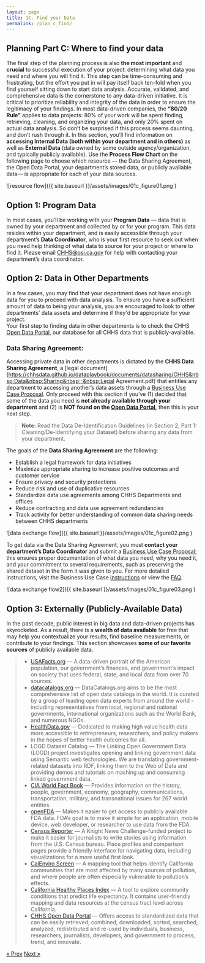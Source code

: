 ```yaml
---
layout: page
title: 1C. Find your Data 
permalink: /plan_c_find/
---
```

## Planning Part C: Where to find your data

  The final step of the planning process is also **the most important** and **crucial** to successful execution of your project: determining what data you need and where you will find it. 
  This step can be time-consuming and frustrating, but the effort you put in will pay itself back ten-fold when you find yourself  sitting down to start data analysis. Accurate, validated, and comprehensive data is the cornerstone to any data-driven initiative. It is critical to prioritize reliability and integrity of the data in order to ensure the legitimacy of your findings. 
  In most data-driven companies, the **“80/20 Rule”** applies to data projects: 80% of your work will be spent finding, retrieving, cleaning, and organizing your data, and only 20% spent on actual data analysis. So don’t be surprised if this process seems daunting, and don’t rush through it. 
  In this section, you’ll find information on **accessing Internal Data (both within your department and in others)** as well as **External Data** (data owned by some outside agency/organization, and typically publicly available). Use the **Process Flow Chart** on the following page to choose which resource — the Data Sharing Agreement, the Open Data Portal, your department’s stored data, or publicly available data— is appropriate for each of your data sources. 

![resource flow]({{ site.baseurl }}/assets/images/01c_figure01.png )

## Option 1: Program Data

In most cases, you’ll be working with your **Program Data** — data that is owned by your department and collected by or for your program. This data resides within your department, and is easily accessible through your department’s **Data Coordinator**, who is your first resource to seek out when you need help thinking of what data to source for your project or where to find it. Please email CHHS@osi.ca.gov for help with contacting your department’s data coordinator. 

## Option 2: Data in Other Departments

  In a few cases, you may find that your department does not have enough data for you to proceed with data analysis. To ensure you have a sufficient amount of data to being your analysis, you are encouraged to look to other departments’ data assets and determine if they'd be appropriate for your project.  
  Your first step to finding data in other departments is to check the CHHS [Open Data Portal](https://data.chhs.ca.gov/), our database for all CHHS data that is publicly-available.

### Data Sharing Agreement:

  Accessing private data in other departments is dictated by the **CHHS Data Sharing Agreement**, a [legal document](https://chhsdata.github.io/dataplaybook/documents/datasharing/CHHS&nbsp;Data&nbsp;Sharing&nbsp;-&nbsp;Legal Agreement.pdf) that entitles any department to accessing another’s data assets through a [Business Use Case Proposal](https://chhsdata.github.io/dataplaybook/documents/datasharing/Business&nbsp;Use&nbsp;Case&nbsp;Proposal&nbsp;-&nbsp;Form.docx). Only proceed  with this section if you’ve (1) decided that some of  the data you need is **not already available through your department** and (2) is **NOT found on the [Open Data Portal](https://data.chhs.ca.gov/),** then this is your next step.

>**Note:** Read the Data De-Identification Guidelines (in Section 2, Part 1: Cleaning/De-Identifying your Dataset) before sharing any data from your department.

The goals of the **Data Sharing Agreement** are the following:
  * Establish a legal framework for data initiatives
  * Maximize appropriate sharing to increase positive outcomes and customer service
  * Ensure privacy and security protections
  * Reduce risk and use of duplicative resources
  * Standardize data use agreements among CHHS Departments and offices
  * Reduce contracting and data use agreement redundancies
  * Track activity for better understanding of common data sharing needs between CHHS departments

![data exchange flow]({{ site.baseurl }}/assets/images/01c_figure02.png )

To get data via the Data Sharing Agreement, you must **contact your department’s Data Coordinator** and submit a [Business Use Case Proposal](https://chhsdata.github.io/dataplaybook/documents/datasharing/Business&nbsp;Use&nbsp;Case&nbsp;Proposal&nbsp;-&nbsp;Form.docx); this ensures proper documentation of what data you need, why you need it, and your commitment to several requirements, such as preserving the shared dataset in the form it was given to you. For more detailed instructions, visit the Business Use Case [instructions](https://chhsdata.github.io/dataplaybook/documents/datasharing/Business&nbsp;Use&nbsp;Case&nbsp;Proposal&nbsp;-&nbsp;Instructions.pdf) or view the [FAQ](https://chhsdata.github.io/dataplaybook/documents/datasharing/CHHS&nbsp;Data&nbsp;Sharing&nbsp;-&nbsp;FAQs.pdf).

![data exchange flow2]({{ site.baseurl }}/assets/images/01c_figure03.png )

## Option 3: Externally (Publicly-Available Data)

In the past decade, public interest in big data and data-driven projects has skyrocketed. As a result, there is a **wealth of data available** for free that may help you contextualize your results, find baseline measurements, or contribute to your findings. This section showcases **some of our favorite sources** of publicly available data.

>  * [USAFacts.org](USAFacts.org) — A data-driven portrait of the American population, our government’s finances, and government’s impact on society that uses federal, state, and local data from over 70 sources.
>  * [datacatalogs.org](datacatalogs.org) —  DataCatalogs.org aims to be the most comprehensive list of open data catalogs in the world. It is curated by a group of leading open data experts from around the world - including representatives from local, regional and national governments, international organizations such as the World Bank, and numerous NGOs.
>  * [HealthData.gov](HealthData.gov) — Dedicated to making high value health data more accessible to entrepreneurs, researchers, and policy makers in the hopes of better health outcomes for all.
>  * LOGD Dataset Catalog — The Linking Open Government Data (LOGD) project investigates opening and linking government data using Semantic web technologies. We are translating government-related datasets into RDF, linking them to the Web of Data and providing demos and tutorials on mashing up and consuming linked government data.
>  * [CIA World Fact Book](https://www.cia.gov/library/publications/the-world-factbook/) — Provides information on the history, people, government, economy, geography, communications, transportation, military, and transnational issues for 267 world entities.
>  * [openFDA](https://open.fda.gov/) — Makes it easier to get access to publicly available FDA data. FDA’s goal is to make it simple for an application, mobile device, web developer, or researcher to use data from the FDA.
>  * [Census Reporter](https://censusreporter.org/) — A Knight News Challenge-funded project to make it easier for journalists to write stories using information from the U.S. Census bureau. Place profiles and comparison pages provide a friendly interface for navigating data, including visualizations for a more useful first look.
>  * [CalEnviro Screen](https://oehha.ca.gov/calenviroscreen) — A mapping tool that helps identify California communities that are most affected by many sources of pollution, and where people are often especially vulnerable to pollution’s effects.
>  * [California Healthy Places Index](https://healthyplacesindex.org/) — A tool to explore community conditions that predict life expectancy. It contains user-friendly mapping and data resources at the census tract level across California.
>  * [CHHS Open Data Portal](https://data.chhs.ca.gov/) — Offers access to standardized data that can be easily retrieved, combined, downloaded, sorted, searched, analyzed, redistributed and re-used by individuals, business, researchers, journalists, developers, and government to process, trend, and innovate.

<!-- Pagination -->
<div class="pagination">
  <a class="pagination-item older" href="{{ site.baseurl }}/plan_b_collect">&laquo; Prev</a>
  <a class="pagination-item newer" href="{{ site.baseurl }}/analyze">Next &raquo;</a>
</div>
